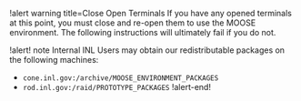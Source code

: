 !alert warning title=Close Open Terminals
If you have any opened terminals at this point, you must close and re-open them to use the MOOSE
environment. The following instructions will ultimately fail if you do not.

!alert! note
Internal INL Users may obtain our redistributable packages on the following machines:

- `cone.inl.gov:/archive/MOOSE_ENVIRONMENT_PACKAGES`
- `rod.inl.gov:/raid/PROTOTYPE_PACKAGES`
!alert-end!
